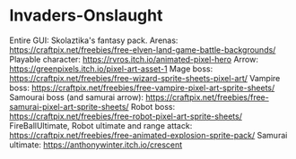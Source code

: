 # Invaders-Onslaught
Entire GUI: Skolaztika's fantasy pack.
Arenas: https://craftpix.net/freebies/free-elven-land-game-battle-backgrounds/
Playable character: https://rvros.itch.io/animated-pixel-hero
Arrow: https://greenpixels.itch.io/pixel-art-asset-1
Mage boss: https://craftpix.net/freebies/free-wizard-sprite-sheets-pixel-art/
Vampire boss: https://craftpix.net/freebies/free-vampire-pixel-art-sprite-sheets/
Samourai boss (and samurai arrow): https://craftpix.net/freebies/free-samurai-pixel-art-sprite-sheets/ 
Robot boss: https://craftpix.net/freebies/free-robot-pixel-art-sprite-sheets/ 
FireBallUltimate, Robot ultimate and range attack: https://craftpix.net/freebies/free-animated-explosion-sprite-pack/
Samurai ultimate: https://anthonywinter.itch.io/crescent